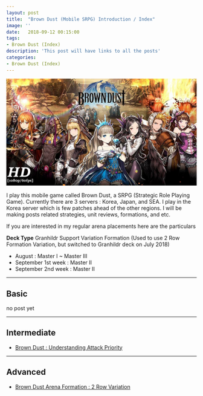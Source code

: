 ```yaml
---
layout: post
title:  "Brown Dust (Mobile SRPG) Introduction / Index"
image: ''
date:   2018-09-12 00:15:00
tags:
- Brown Dust (Index)
description: 'This post will have links to all the posts'
categories:
- Brown Dust (Index)
---
```


<img src="../uploads/browndust-introduction-main.jpg">

I play this mobile game called Brown Dust, a SRPG (Strategic Role Playing Game). Currently there are 3 servers : Korea, Japan, and SEA. I play in the Korea server which is few patches ahead of the other regions. I will be making posts related strategies, unit reviews, formations, and etc.

If you are interested in my regular arena placements here are the particulars

**Deck Type** Granhildr Support Variation Formation
(Used to use 2 Row Formation Variation, but switched to Granhildr deck on July 2018)

* August : Master I ~ Master III
* September 1st week : Master II
* September 2nd week : Master II

---

## Basic

no post yet

---

## Intermediate

* [Brown Dust : Understanding Attack Priority](https://jinwooooo.github.io/jinwooooo-blog/browndust-understanding-the-board/)

---

## Advanced

* [Brown Dust Arena Formation : 2 Row Variation](https://jinwooooo.github.io/jinwooooo-blog/browndust-arena-formation-2-row-variation/)
